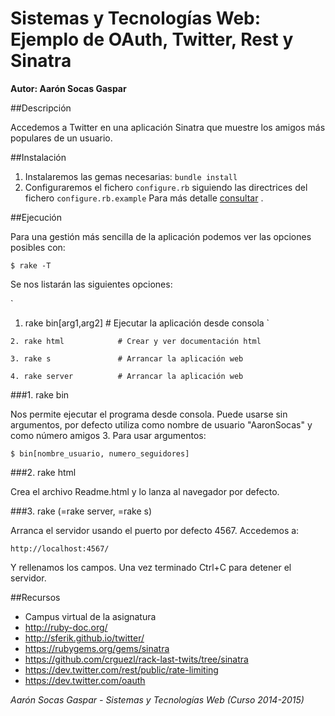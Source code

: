 # Sistemas y Tecnologías Web: Ejemplo de OAuth, Twitter, Rest y Sinatra

**Autor: Aarón Socas Gaspar**

##Descripción

Accedemos a Twitter en una aplicación Sinatra que muestre los amigos más populares de un usuario.


##Instalación

1. Instalaremos las gemas necesarias: `bundle install`
2. Configuraremos el fichero `configure.rb` siguiendo las directrices del fichero `configure.rb.example`
Para más detalle [consultar](http://nereida.deioc.ull.es/~lpp/perlexamples/node39.html) .



##Ejecución

Para una gestión más sencilla de la aplicación podemos ver las opciones posibles con:

`
$ rake -T
`

Se nos listarán las siguientes opciones:

`
1. rake bin[arg1,arg2]  # Ejecutar la aplicación desde consola
`

`
2. rake html            # Crear y ver documentación html
`

`
3. rake s               # Arrancar la aplicación web
`

`
4. rake server          # Arrancar la aplicación web
`

###1. rake bin

Nos permite ejecutar el programa desde consola. Puede usarse sin argumentos, por defecto utiliza como 
nombre de usuario "AaronSocas" y como número amigos 3. Para usar argumentos:

`
$ bin[nombre_usuario, numero_seguidores]
`

###2. rake html

Crea el archivo Readme.html y lo lanza al navegador por defecto.

###3. rake (=rake server, =rake s)

Arranca el servidor usando el puerto por defecto 4567. Accedemos a:

`
http://localhost:4567/
`

Y rellenamos los campos. Una vez terminado Ctrl+C para detener el servidor.


##Recursos

- Campus virtual de la asignatura
- http://ruby-doc.org/
- http://sferik.github.io/twitter/
- https://rubygems.org/gems/sinatra
- https://github.com/crguezl/rack-last-twits/tree/sinatra
- https://dev.twitter.com/rest/public/rate-limiting
- https://dev.twitter.com/oauth

*Aarón Socas Gaspar - Sistemas y Tecnologías Web (Curso 2014-2015)*

